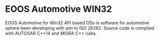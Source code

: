 # EOOS Automotive WIN32

EOOS Automotive for Win32 API based OSs is software for automotive sphere been developing 
with aim to ISO 26262. Source code is complied with AUTOSAR C++14 and MISRA C++ rules.
